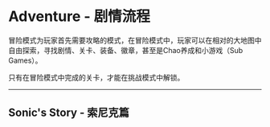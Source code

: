 # Adventure - 剧情流程

冒险模式为玩家首先需要攻略的模式，在冒险模式中，玩家可以在相对的大地图中自由探索，寻找剧情、关卡、装备、徽章，甚至是Chao养成和小游戏（Sub Games）。

只有在冒险模式中完成的关卡，才能在挑战模式中解锁。

---

## Sonic's Story - 索尼克篇



